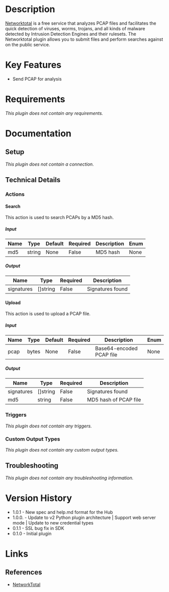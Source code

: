 # Description

[Networktotal](https://www.networktotal.com/) is a free service that analyzes PCAP files and facilitates the quick detection of viruses, worms, trojans, and all kinds of malware detected by Intrusion Detection Engines and their rulesets.
The Networktotal plugin allows you to submit files and perform searches against on the public service.

# Key Features

* Send PCAP for analysis

# Requirements

_This plugin does not contain any requirements._

# Documentation

## Setup

_This plugin does not contain a connection._

## Technical Details

### Actions

#### Search

This action is used to search PCAPs by a MD5 hash.

##### Input

|Name|Type|Default|Required|Description|Enum|
|----|----|-------|--------|-----------|----|
|md5|string|None|False|MD5 hash|None|

##### Output

|Name|Type|Required|Description|
|----|----|--------|-----------|
|signatures|[]string|False|Signatures found|

#### Upload

This action is used to upload a PCAP file.

##### Input

|Name|Type|Default|Required|Description|Enum|
|----|----|-------|--------|-----------|----|
|pcap|bytes|None|False|Base64-encoded PCAP file|None|

##### Output

|Name|Type|Required|Description|
|----|----|--------|-----------|
|signatures|[]string|False|Signatures found|
|md5|string|False|MD5 hash of PCAP file|

### Triggers

_This plugin does not contain any triggers._

### Custom Output Types

_This plugin does not contain any custom output types._

## Troubleshooting

_This plugin does not contain any troubleshooting information._

# Version History

* 1.0.1 - New spec and help.md format for the Hub
* 1.0.0. - Update to v2 Python plugin architecture | Support web server mode | Update to new credential types
* 0.1.1 - SSL bug fix in SDK
* 0.1.0 - Initial plugin

# Links

## References

* [NetworkTotal](https://www.networktotal.com/)

